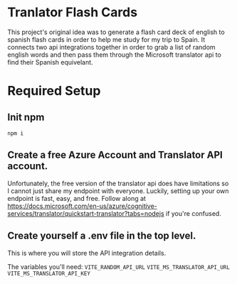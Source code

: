 # Tranlator Flash Cards

This project's original idea was to generate a flash card deck of english to spanish flash cards in order to help me study for my trip to Spain. It connects two api integrations together in order to grab a list of random english words and then pass them through the Microsoft translator api to find their Spanish equivelant.

# Required Setup

## Init npm
```npm i```

## Create a free Azure Account and Translator API account.
Unfortunately, the free version of the translator api does have limitations so I cannot just share my endpoint with everyone. Luckily, setting up your own endpoint is fast, easy, and free. Follow along at https://docs.microsoft.com/en-us/azure/cognitive-services/translator/quickstart-translator?tabs=nodejs if you're confused.

## Create yourself a .env file in the top level.
This is where you will store the API integration details.

The variables you'll need:
```VITE_RANDOM_API_URL```
```VITE_MS_TRANSLATOR_API_URL```
```VITE_MS_TRANSLATOR_API_KEY```

